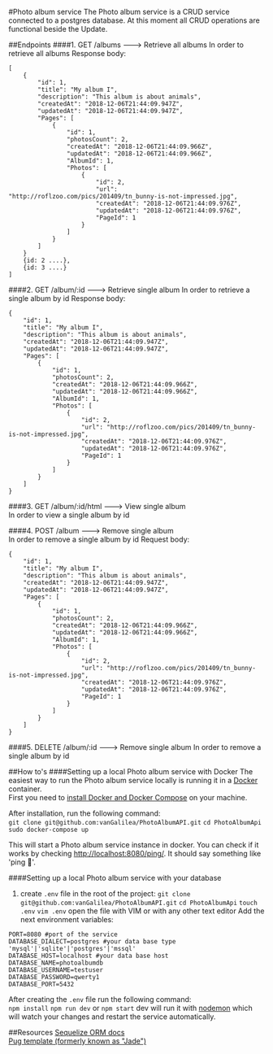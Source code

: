 #Photo album service
The Photo album service is a CRUD service connected to a postgres database.
At this moment all CRUD operations are functional beside the Update.

##Endpoints
####1. GET /albums ---> Retrieve all albums
In order to retrieve all albums
Response body:
```
[
    {
        "id": 1,
        "title": "My album I",
        "description": "This album is about animals",
        "createdAt": "2018-12-06T21:44:09.947Z",
        "updatedAt": "2018-12-06T21:44:09.947Z",
        "Pages": [
            {
                "id": 1,
                "photosCount": 2,
                "createdAt": "2018-12-06T21:44:09.966Z",
                "updatedAt": "2018-12-06T21:44:09.966Z",
                "AlbumId": 1,
                "Photos": [
                    {
                        "id": 2,
                        "url": "http://roflzoo.com/pics/201409/tn_bunny-is-not-impressed.jpg",
                        "createdAt": "2018-12-06T21:44:09.976Z",
                        "updatedAt": "2018-12-06T21:44:09.976Z",
                        "PageId": 1
                    }
                ]
            }
        ]
    }
    {id: 2 ....},
    {id: 3 ....}
]
```

####2. GET /album/:id ---> Retrieve single album
In order to retrieve a single album by id
Response body:
```
{
    "id": 1,
    "title": "My album I",
    "description": "This album is about animals",
    "createdAt": "2018-12-06T21:44:09.947Z",
    "updatedAt": "2018-12-06T21:44:09.947Z",
    "Pages": [
        {
            "id": 1,
            "photosCount": 2,
            "createdAt": "2018-12-06T21:44:09.966Z",
            "updatedAt": "2018-12-06T21:44:09.966Z",
            "AlbumId": 1,
            "Photos": [
                {
                    "id": 2,
                    "url": "http://roflzoo.com/pics/201409/tn_bunny-is-not-impressed.jpg",
                    "createdAt": "2018-12-06T21:44:09.976Z",
                    "updatedAt": "2018-12-06T21:44:09.976Z",
                    "PageId": 1
                }
            ]
        }
    ]
}
```

####3. GET /album/:id/html ---> View single album  
In order to view a single album by id

####4. POST /album ---> Remove single album  
In order to remove a single album by id
Request body:
```
{
    "id": 1,
    "title": "My album I",
    "description": "This album is about animals",
    "createdAt": "2018-12-06T21:44:09.947Z",
    "updatedAt": "2018-12-06T21:44:09.947Z",
    "Pages": [
        {
            "id": 1,
            "photosCount": 2,
            "createdAt": "2018-12-06T21:44:09.966Z",
            "updatedAt": "2018-12-06T21:44:09.966Z",
            "AlbumId": 1,
            "Photos": [
                {
                    "id": 2,
                    "url": "http://roflzoo.com/pics/201409/tn_bunny-is-not-impressed.jpg",
                    "createdAt": "2018-12-06T21:44:09.976Z",
                    "updatedAt": "2018-12-06T21:44:09.976Z",
                    "PageId": 1
                }
            ]
        }
    ]
}
```

####5. DELETE /album/:id ---> Remove single album
In order to remove a single album by id


##How to's
####Setting up a local Photo album service with Docker 
The easiest way to run the Photo album service locally is running it in a [Docker](https://www.docker.com/) container.  
First you need to [install Docker and Docker Compose](https://docs.docker.com/compose/install/) on your machine.

After installation, run the following command:  
`git clone git@github.com:vanGalilea/PhotoAlbumAPI.git`
`cd PhotoAlbumApi`
`sudo docker-compose up`

This will start a Photo album service instance in docker. You can check if it works by checking [http://localhost:8080/ping/](). It should say something like 'ping 💪'.

####Setting up a local Photo album service with your database
1. create `.env` file in the root of the project:
`git clone git@github.com:vanGalilea/PhotoAlbumAPI.git`
`cd PhotoAlbumApi`
`touch .env`
`vim .env` open the file with VIM or with any other text editor
Add the next environment variables:
```
PORT=8080 #port of the service
DATABASE_DIALECT=postgres #your data base type 'mysql'|'sqlite'|'postgres'|'mssql'
DATABASE_HOST=localhost #your data base host
DATABASE_NAME=photoalbumdb
DATABASE_USERNAME=testuser
DATABASE_PASSWORD=qwerty1 
DATABASE_PORT=5432
```

After creating the `.env` file run the following command:  
`npm install`
`npm run dev` or `npm start` 
dev will run it with [nodemon](https://nodemon.io/) which will watch your changes and restart the service automatically.

##Resources
[Sequelize ORM docs](http://docs.sequelizejs.com/)  
[Pug template (formerly known as "Jade")](https://pugjs.org/api/getting-started.html)  
